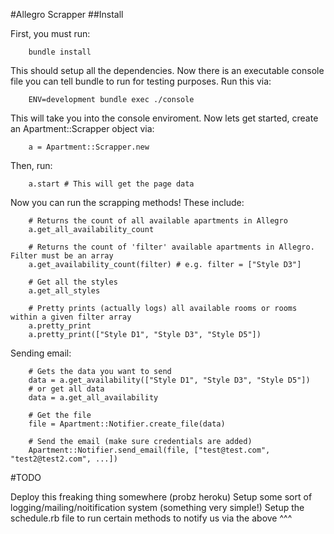 #Allegro Scrapper
##Install

First, you must run:

        bundle install
This should setup all the dependencies. Now there is an executable console file you can tell bundle to run for testing purposes. Run this via:

        ENV=development bundle exec ./console
This will take you into the console enviroment. Now lets get started, create an Apartment::Scrapper object via:

        a = Apartment::Scrapper.new
Then, run:

        a.start # This will get the page data
Now you can run the scrapping methods! These include:

        # Returns the count of all available apartments in Allegro
        a.get_all_availability_count

        # Returns the count of 'filter' available apartments in Allegro. Filter must be an array
        a.get_availability_count(filter) # e.g. filter = ["Style D3"]

        # Get all the styles
        a.get_all_styles

        # Pretty prints (actually logs) all available rooms or rooms within a given filter array
        a.pretty_print
        a.pretty_print(["Style D1", "Style D3", "Style D5"])
Sending email:

        # Gets the data you want to send
        data = a.get_availability(["Style D1", "Style D3", "Style D5"])
        # or get all data
        data = a.get_all_availability

        # Get the file
        file = Apartment::Notifier.create_file(data)

        # Send the email (make sure credentials are added)
        Apartment::Notifier.send_email(file, ["test@test.com", "test2@test2.com", ...])
#TODO

Deploy this freaking thing somewhere (probz heroku)
Setup some sort of logging/mailing/noitification system (something very simple!)
Setup the schedule.rb file to run certain methods to notify us via the above ^^^
